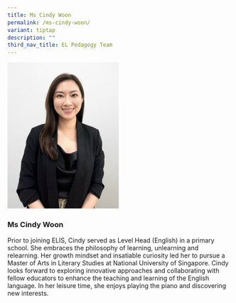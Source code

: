 ```yaml
---
title: Ms Cindy Woon
permalink: /ms-cindy-woon/
variant: tiptap
description: ""
third_nav_title: EL Pedagogy Team
---
```

<p></p>
<div class="isomer-image-wrapper">
<img style="width: 50%;" height="auto" width="100%" alt="" src="/images/Team Members/cindy woon.png">
</div>
<p></p>
<h3>Ms Cindy Woon</h3>
<p>Prior to joining ELIS, Cindy served as Level Head (English) in a primary
school. She embraces the philosophy of learning, unlearning and relearning.
Her growth mindset and insatiable curiosity led her to pursue a Master
of Arts in Literary Studies at National University of Singapore. Cindy
looks forward to exploring innovative approaches and collaborating with
fellow educators to enhance the teaching and learning of the English language.
In her leisure time, she enjoys playing the piano and discovering new interests.</p>
<p></p>
<p></p>